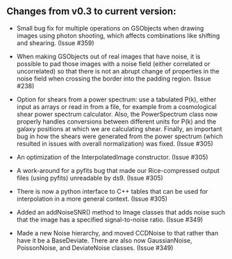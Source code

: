 Changes from v0.3 to current version: 
------------------------------------

* Small bug fix for multiple operations on GSObjects when drawing images using photon shooting,
  which affects combinations like shifting and shearing.  (Issue #359)

* When making GSObjects out of real images that have noise, it is possible to pad those images with
  a noise field (either correlated or uncorrelated) so that there is not an abrupt change of
  properties in the noise field when crossing the border into the padding region.  (Issue #238)

* Option for shears from a power spectrum: use a tabulated P(k), either input as arrays or read in from a
  file, for example from a cosmological shear power spectrum calculator.  Also, the PowerSpectrum class
  now properly handles conversions between different units for P(k) and the galaxy positions at
  which we are calculating shear.  Finally, an important bug in how the shears were generated from
  the power spectrum (which resulted in issues with overall normalization) was fixed. (Issue #305)

* An optimization of the InterpolatedImage constructor.  (Issue #305)

* A work-around for a pyfits bug that made our Rice-compressed output files (using pyfits)
  unreadable by ds9.  (Issue #305)

* There is now a python interface to C++ tables that can be used for interpolation in a more general
  context. (Issue #305)

* Added an addNoiseSNR() method to Image classes that adds noise such that the image has a 
  specified signal-to-noise ratio. (Issue #349)

* Made a new Noise hierarchy, and moved CCDNoise to that rather than have it be a BaseDeviate.
  There are also now GaussianNoise, PoissonNoise, and DeviateNoise classes. (Issue #349)
